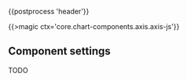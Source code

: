 {{postprocess 'header'}}

{{>magic ctx='core.chart-components.axis.axis-js'}}

## Component settings

TODO

